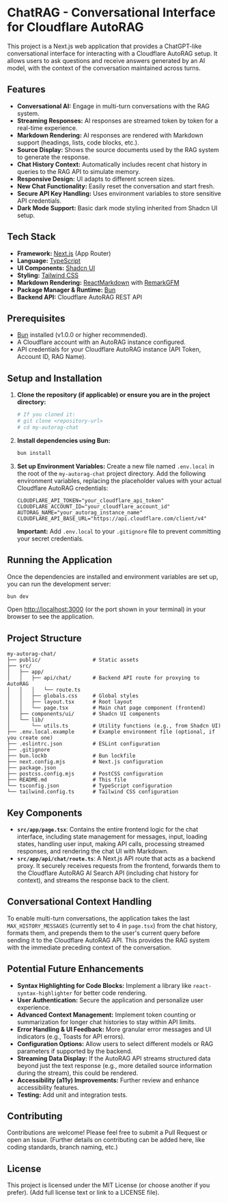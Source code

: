# ChatRAG - Conversational Interface for Cloudflare AutoRAG

This project is a Next.js web application that provides a ChatGPT-like conversational interface for interacting with a Cloudflare AutoRAG setup. It allows users to ask questions and receive answers generated by an AI model, with the context of the conversation maintained across turns.

## Features

*   **Conversational AI:** Engage in multi-turn conversations with the RAG system.
*   **Streaming Responses:** AI responses are streamed token by token for a real-time experience.
*   **Markdown Rendering:** AI responses are rendered with Markdown support (headings, lists, code blocks, etc.).
*   **Source Display:** Shows the source documents used by the RAG system to generate the response.
*   **Chat History Context:** Automatically includes recent chat history in queries to the RAG API to simulate memory.
*   **Responsive Design:** UI adapts to different screen sizes.
*   **New Chat Functionality:** Easily reset the conversation and start fresh.
*   **Secure API Key Handling:** Uses environment variables to store sensitive API credentials.
*   **Dark Mode Support:** Basic dark mode styling inherited from Shadcn UI setup.

## Tech Stack

*   **Framework:** [Next.js](https://nextjs.org/) (App Router)
*   **Language:** [TypeScript](https://www.typescriptlang.org/)
*   **UI Components:** [Shadcn UI](https://ui.shadcn.com/)
*   **Styling:** [Tailwind CSS](https://tailwindcss.com/)
*   **Markdown Rendering:** [ReactMarkdown](https://github.com/remarkjs/react-markdown) with [RemarkGFM](https://github.com/remarkjs/remark-gfm)
*   **Package Manager & Runtime:** [Bun](https://bun.sh/)
*   **Backend API:** Cloudflare AutoRAG REST API

## Prerequisites

*   [Bun](https://bun.sh/docs/installation) installed (v1.0.0 or higher recommended).
*   A Cloudflare account with an AutoRAG instance configured.
*   API credentials for your Cloudflare AutoRAG instance (API Token, Account ID, RAG Name).

## Setup and Installation

1.  **Clone the repository (if applicable) or ensure you are in the project directory:**
    ```bash
    # If you cloned it:
    # git clone <repository-url>
    # cd my-autorag-chat
    ```

2.  **Install dependencies using Bun:**
    ```bash
    bun install
    ```

3.  **Set up Environment Variables:**
    Create a new file named `.env.local` in the root of the `my-autorag-chat` project directory.
    Add the following environment variables, replacing the placeholder values with your actual Cloudflare AutoRAG credentials:

    ```env
    CLOUDFLARE_API_TOKEN="your_cloudflare_api_token"
    CLOUDFLARE_ACCOUNT_ID="your_cloudflare_account_id"
    AUTORAG_NAME="your_autorag_instance_name"
    CLOUDFLARE_API_BASE_URL="https://api.cloudflare.com/client/v4"
    ```
    **Important:** Add `.env.local` to your `.gitignore` file to prevent committing your secret credentials.

## Running the Application

Once the dependencies are installed and environment variables are set up, you can run the development server:

```bash
bun dev
```

Open [http://localhost:3000](http://localhost:3000) (or the port shown in your terminal) in your browser to see the application.

## Project Structure

```
my-autorag-chat/
├── public/                 # Static assets
├── src/
│   ├── app/
│   │   ├── api/chat/       # Backend API route for proxying to AutoRAG
│   │   │   └── route.ts
│   │   ├── globals.css     # Global styles
│   │   ├── layout.tsx      # Root layout
│   │   └── page.tsx        # Main chat page component (frontend)
│   ├── components/ui/      # Shadcn UI components
│   └── lib/
│       └── utils.ts        # Utility functions (e.g., from Shadcn UI)
├── .env.local.example      # Example environment file (optional, if you create one)
├── .eslintrc.json          # ESLint configuration
├── .gitignore
├── bun.lockb               # Bun lockfile
├── next.config.mjs         # Next.js configuration
├── package.json
├── postcss.config.mjs      # PostCSS configuration
├── README.md               # This file
└── tsconfig.json           # TypeScript configuration
└── tailwind.config.ts      # Tailwind CSS configuration
```

## Key Components

*   **`src/app/page.tsx`**: Contains the entire frontend logic for the chat interface, including state management for messages, input, loading states, handling user input, making API calls, processing streamed responses, and rendering the chat UI with Markdown.
*   **`src/app/api/chat/route.ts`**: A Next.js API route that acts as a backend proxy. It securely receives requests from the frontend, forwards them to the Cloudflare AutoRAG AI Search API (including chat history for context), and streams the response back to the client.

## Conversational Context Handling

To enable multi-turn conversations, the application takes the last `MAX_HISTORY_MESSAGES` (currently set to 4 in `page.tsx`) from the chat history, formats them, and prepends them to the user's current query before sending it to the Cloudflare AutoRAG API. This provides the RAG system with the immediate preceding context of the conversation.

## Potential Future Enhancements

*   **Syntax Highlighting for Code Blocks:** Implement a library like `react-syntax-highlighter` for better code rendering.
*   **User Authentication:** Secure the application and personalize user experience.
*   **Advanced Context Management:** Implement token counting or summarization for longer chat histories to stay within API limits.
*   **Error Handling & UI Feedback:** More granular error messages and UI indicators (e.g., Toasts for API errors).
*   **Configuration Options:** Allow users to select different models or RAG parameters if supported by the backend.
*   **Streaming Data Display:** If the AutoRAG API streams structured data beyond just the text response (e.g., more detailed source information during the stream), this could be rendered.
*   **Accessibility (a11y) Improvements:** Further review and enhance accessibility features.
*   **Testing:** Add unit and integration tests.

## Contributing

Contributions are welcome! Please feel free to submit a Pull Request or open an Issue.
(Further details on contributing can be added here, like coding standards, branch naming, etc.)

## License

This project is licensed under the MIT License (or choose another if you prefer).
(Add full license text or link to a LICENSE file).
